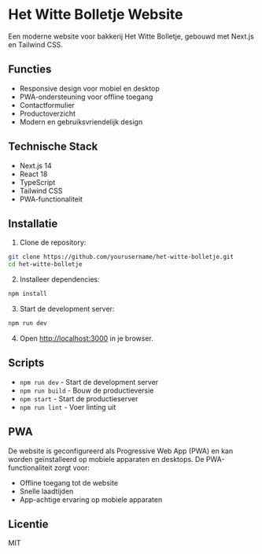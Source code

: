 # Het Witte Bolletje Website

Een moderne website voor bakkerij Het Witte Bolletje, gebouwd met Next.js en Tailwind CSS.

## Functies

- Responsive design voor mobiel en desktop
- PWA-ondersteuning voor offline toegang
- Contactformulier
- Productoverzicht
- Modern en gebruiksvriendelijk design

## Technische Stack

- Next.js 14
- React 18
- TypeScript
- Tailwind CSS
- PWA-functionaliteit

## Installatie

1. Clone de repository:
```bash
git clone https://github.com/yourusername/het-witte-bolletje.git
cd het-witte-bolletje
```

2. Installeer dependencies:
```bash
npm install
```

3. Start de development server:
```bash
npm run dev
```

4. Open [http://localhost:3000](http://localhost:3000) in je browser.

## Scripts

- `npm run dev` - Start de development server
- `npm run build` - Bouw de productieversie
- `npm start` - Start de productieserver
- `npm run lint` - Voer linting uit

## PWA

De website is geconfigureerd als Progressive Web App (PWA) en kan worden geïnstalleerd op mobiele apparaten en desktops. De PWA-functionaliteit zorgt voor:

- Offline toegang tot de website
- Snelle laadtijden
- App-achtige ervaring op mobiele apparaten

## Licentie

MIT 